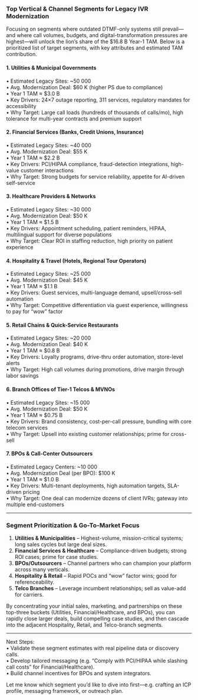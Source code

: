 
### Top Vertical & Channel Segments for Legacy IVR Modernization

Focusing on segments where outdated DTMF-only systems still prevail—and where call volumes, budgets, and digital-transformation pressures are highest—will unlock the lion’s share of the $16.8 B Year-1 TAM. Below is a prioritized list of target segments, with key attributes and estimated TAM contribution.

#### 1. Utilities & Municipal Governments

• Estimated Legacy Sites: ~50 000  
• Avg. Modernization Deal: $60 K (higher PS due to compliance)  
• Year 1 TAM ≈ $3.0 B  
• Key Drivers: 24×7 outage reporting, 311 services, regulatory mandates for accessibility  
• Why Target: Large call loads (hundreds of thousands of calls/mo), high tolerance for multi-year contracts and premium support

#### 2. Financial Services (Banks, Credit Unions, Insurance)

• Estimated Legacy Sites: ~40 000  
• Avg. Modernization Deal: $55 K  
• Year 1 TAM ≈ $2.2 B  
• Key Drivers: PCI/HIPAA compliance, fraud-detection integrations, high-value customer interactions  
• Why Target: Strong budgets for service reliability, appetite for AI-driven self-service

#### 3. Healthcare Providers & Networks

• Estimated Legacy Sites: ~30 000  
• Avg. Modernization Deal: $50 K  
• Year 1 TAM ≈ $1.5 B  
• Key Drivers: Appointment scheduling, patient reminders, HIPAA, multilingual support for diverse populations  
• Why Target: Clear ROI in staffing reduction, high priority on patient experience

#### 4. Hospitality & Travel (Hotels, Regional Tour Operators)

• Estimated Legacy Sites: ~25 000  
• Avg. Modernization Deal: $45 K  
• Year 1 TAM ≈ $1.1 B  
• Key Drivers: Guest services, multi-language demand, upsell/cross-sell automation  
• Why Target: Competitive differentiation via guest experience, willingness to pay for “wow” factor

#### 5. Retail Chains & Quick-Service Restaurants

• Estimated Legacy Sites: ~20 000  
• Avg. Modernization Deal: $40 K  
• Year 1 TAM ≈ $0.8 B  
• Key Drivers: Loyalty programs, drive-thru order automation, store-level alerts  
• Why Target: High call volumes during promotions, drive margin through labor savings

#### 6. Branch Offices of Tier-1 Telcos & MVNOs

• Estimated Legacy Sites: ~15 000  
• Avg. Modernization Deal: $50 K  
• Year 1 TAM ≈ $0.75 B  
• Key Drivers: Brand consistency, cost-per-call pressure, bundling with core telecom services  
• Why Target: Upsell into existing customer relationships; prime for cross-sell

#### 7. BPOs & Call-Center Outsourcers

• Estimated Legacy Centers: ~10 000  
• Avg. Modernization Deal (per BPO): $100 K  
• Year 1 TAM ≈ $1.0 B  
• Key Drivers: Multi-tenant deployments, high automation targets, SLA-driven pricing  
• Why Target: One deal can modernize dozens of client IVRs; gateway into multiple end-customers

---

### Segment Prioritization & Go-To-Market Focus

1. **Utilities & Municipalities** – Highest-volume, mission-critical systems; long sales cycles but large deal sizes.
2. **Financial Services & Healthcare** – Compliance-driven budgets; strong ROI cases; prime for case studies.
3. **BPOs/Outsourcers** – Channel partners who can champion your platform across many verticals.
4. **Hospitality & Retail** – Rapid POCs and “wow” factor wins; good for referenceability.
5. **Telco Branches** – Leverage incumbent relationships; sell as value-add for carriers.

By concentrating your initial sales, marketing, and partnerships on these top-three buckets (Utilities, Financial/Healthcare, and BPOs), you can rapidly close larger deals, build compelling case studies, and then cascade into the adjacent Hospitality, Retail, and Telco-branch segments.

---

Next Steps:  
• Validate these segment estimates with real pipeline data or discovery calls.  
• Develop tailored messaging (e.g. “Comply with PCI/HIPAA while slashing call costs” for Financial/Healthcare).  
• Build channel incentives for BPOs and system integrators.

Let me know which segment you’d like to dive into first—e.g. crafting an ICP profile, messaging framework, or outreach plan.
